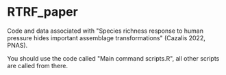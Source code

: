 # RTRF_paper
Code and data associated with "Species richness response to human pressure hides important assemblage transformations" (Cazalis 2022, PNAS).

You should use the code called "Main command scripts.R", all other scripts are called from there.
